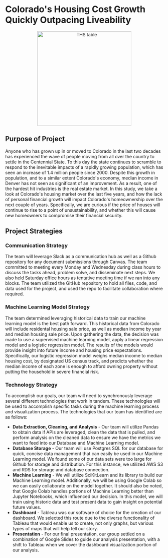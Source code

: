 # Colorado's Housing Cost Growth Quickly Outpacing Liveability

<p align='center'>
<img height='300' width'550' alt='THS table' src='https://media.consumeraffairs.com/files/cache/news/Home_prices_concept_with_money_stacks_nopparit_Getty_Images_large.jpg'>
</p>

## Purpose of Project
Anyone who has grown up in or moved to Colorado in the last two decades has experienced the wave of people moving from all over the country to settle in the Centennial State. To this day the state continues to scramble to respond to the inevitable impacts of a rapidly growing population, which has seen an increase of 1.4 million people since 2000. Despite this growth in population, and to a similar extent Colorado's economy, median income in Denver has not seen as significant of an improvement. As a result, one of the hardest hit industries is the real estate market. In this study, we take a look at Colorado's housing market over the last five years, and how the lack of personal financial growth will impact Colorado's homeownership over the next couple of years. Specifically, we are curious if the price of houses will continue to rise to a point of unsustainability, and whether this will cause new homeowners to compromise their financial security.

## Project Strategies
### Communication Strategy
The team will leverage Slack as a communication hub as well as a Github repository for any document submissions through Canvas. The team committed to meeting every Monday and Wednesday during class hours to discuss the tasks ahead, problem solve, and disseminate next steps. We also held Saturday office hours as tentative meeting time if we ran into any blocks. The team utilized the GitHub repository to hold all files, code, and data used for the project, and used the repo to facilitate collaboration where required.

### Machine Learning Model Strategy
The team determined leveraging historical data to train our machine learning model is the best path forward. This historical data from Colorado will include residental housing sale price, as well as median income by year and median housing sale price. Upon gathering the data, the decision was made to use a supervised machine learning model, apply a linear regression model and a logistic regression model. The results of the models would provide insight into future income and housing price expectations. Specifically, our logistic regression model weighs median income to median housing cost, by designated US census track, and predicts whether the median income of each zone is enough to afford owning property without putting the household in severe financial risk.

### Technology Strategy
To accomplish our goals, our team will need to synchronously leverage several different technologies that work in tandem. These technologies will be used to accomplish specific tasks during the machine learning process and visualization process. The technologies that our team has identified are as follows:
* **Data Extraction, Cleaning, and Analysis** - Our team will utilize Pandas to obtain data if APIs are leveraged, clean the data that is pulled, and perform analysis on the cleaned data to ensure we have the metrics we want to feed into our Database and Machine Learning model.
* **Database Storage** - Our team will use Postgres SQL for our database for quick, concise data management that can easily be used in our Machine Learning model. We found some of our data sets were too large for Github for storage and distribution. For this instance, we utilized AWS S3 and RDS for storage and database connection.
* **Machine Learning** - We will utilize SciKitLearn and its library to build our Machine Learning model. Additionally, we will be using Google Colab so we can easily collaborate on the model together. It should also be noted, that Google Colab handles portions of Machine Learning better than Jupyter Notebooks, which influenced our decision. In this model, we will train using historic data and test present data to gain insight on potential future values.
* **Dashboard** - Tableau was our software of choice for the creation of our dashboard. We selected this route due to the diverse functionality of Tableau that would enable us to create, not only graphs, but various types of maps that will help tell our story.
* **Presentation** - For our final presentation, our group settled on a combination of Google Slides to guide our analysis presentation, with a shift to Tableau when we cover the dashboard visualization portion of our analysis.


